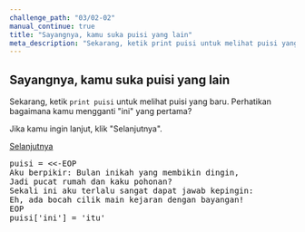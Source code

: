 ```yaml
---
challenge_path: "03/02-02"
manual_continue: true
title: "Sayangnya, kamu suka puisi yang lain"
meta_description: "Sekarang, ketik print puisi untuk melihat puisi yang baru. Perhatikan bagaimana kamu mengganti \"ini\" yang pertama?"
---
```


## Sayangnya, kamu suka puisi yang lain

Sekarang, ketik `print puisi` untuk melihat puisi yang baru. Perhatikan bagaimana kamu mengganti "ini" yang pertama?

Jika kamu ingin lanjut, klik "Selanjutnya".

<div class="cta-with-btn">
	<a href="03.html" class="btn-cta btn-cta-selanjutnya js-challenge-link">Selanjutnya</a>
</div>

<pre id="code-prefill">
puisi = <<-EOP
Aku berpikir: Bulan inikah yang membikin dingin,
Jadi pucat rumah dan kaku pohonan?
Sekali ini aku terlalu sangat dapat jawab kepingin:
Eh, ada bocah cilik main kejaran dengan bayangan!
EOP
puisi['ini'] = 'itu'
</pre>